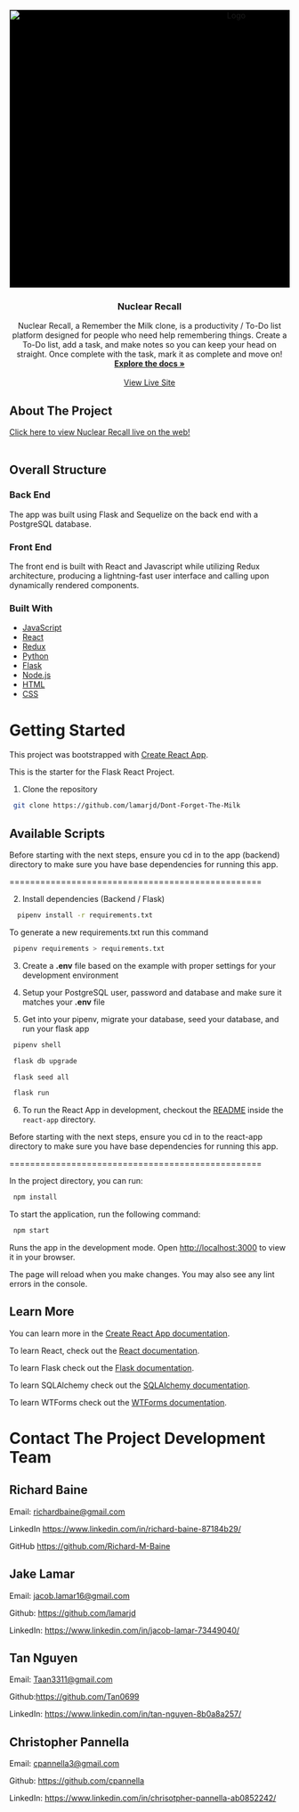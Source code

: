 <!-- PROJECT LOGO -->
<br />
<p align="center">
  <a href="https://github.com/lamarjd/Dont-Forget-The-Milk">
    <img src="https://res.cloudinary.com/dncypdqkb/image/upload/v1679463918/mushroom-zoom_ktfzrn.png" alt="Logo" width="800" height="500" style="background-color:black">
  </a>

  <h3 align="center">Nuclear Recall</h3>

  <p align="center">
     Nuclear Recall, a Remember the Milk clone, is a productivity / To-Do list platform designed for people who need help remembering things. Create a To-Do list, add a task, and make notes so you can keep your head on straight. Once complete with the task, mark it as complete and move on!     
    <br />
    <a href="https://github.com/lamarjd/Dont-Forget-The-Milk"><strong>Explore the docs »</strong></a>
    <br />
    <br />
    <a href="https://nuclear-recall.onrender.com">View Live Site</a>
  </p>
</p>

<!-- ABOUT THE PROJECT -->

## About The Project

[Click here to view Nuclear Recall live on the web!](https://nuclear-recall.onrender.com/)
<br>
</br>
<!-- <img src="https://drive.google.com/file/d/1_ZGAlDCtXWaXdN268qPp0EjHJmh5AKDn/view?usp=share_link" alt="homepage" /> -->

## Overall Structure

### Back End

The app was built using Flask and Sequelize on the back end with a PostgreSQL database. 

### Front End

The front end is built with React and Javascript while utilizing Redux architecture, producing a lightning-fast user interface and calling upon dynamically rendered components.

### Built With

- [JavaScript](https://www.javascript.com/)
- [React](https://reactjs.org/)
- [Redux](https://redux.js.org/)
- [Python](https://www.python.org/)
- [Flask](https://flask.palletsprojects.com/en/2.2.x/)
- [Node.js](https://nodejs.org/en/)
- [HTML](https://html.com/)
- [CSS](http://www.css3.info/)

<!-- GETTING STARTED -->

# Getting Started

This project was bootstrapped with [Create React App](https://github.com/facebook/create-react-app).

This is the starter for the Flask React Project. 

1. Clone the repository

```bash
 git clone https://github.com/lamarjd/Dont-Forget-The-Milk
 ```

## Available Scripts

Before starting with the next steps, ensure you cd in to the app (backend) directory to make sure you have base dependencies for running this app.

=================================================

2. Install dependencies (Backend / Flask)

```bash
  pipenv install -r requirements.txt
  ```

To generate a new requirements.txt run this command

```bash
 pipenv requirements > requirements.txt
 ```

3. Create a **.env** file based on the example with proper settings for your
   development environment

4. Setup your PostgreSQL user, password and database and make sure it matches your **.env** file

5. Get into your pipenv, migrate your database, seed your database, and run your flask app
   
```bash
 pipenv shell 
 ```
   
```bash
 flask db upgrade
 ```
   
```bash
 flask seed all 
 ```
   
```bash
 flask run 
 ```

6. To run the React App in development, checkout the [README](./react-app/README.md) inside the `react-app` directory.

Before starting with the next steps, ensure you cd in to the react-app directory to make sure you have base dependencies for running this app.

=================================================

In the project directory, you can run:

```bash
 npm install
 ```

To start the application, run the following command:

```bash
 npm start
 ```

Runs the app in the development mode.
Open [http://localhost:3000](http://localhost:3000) to view it in your browser.

The page will reload when you make changes.
You may also see any lint errors in the console.

## Learn More

You can learn more in the [Create React App documentation](https://facebook.github.io/create-react-app/docs/getting-started).

To learn React, check out the [React documentation](https://reactjs.org/).

To learn Flask check out the [Flask documentation](https://flask.palletsprojects.com/en/2.2.x/).

To learn SQLAlchemy check out the [SQLAlchemy documentation](https://www.sqlalchemy.org/).

To learn WTForms check out the [WTForms documentation](https://wtforms.readthedocs.io/en/2.3.x/).

# Contact The Project Development Team

## Richard Baine
Email: richardbaine@gmail.com

LinkedIn https://www.linkedin.com/in/richard-baine-87184b29/

GitHub https://github.com/Richard-M-Baine

## Jake Lamar
Email: jacob.lamar16@gmail.com

Github: https://github.com/lamarjd

LinkedIn: https://www.linkedin.com/in/jacob-lamar-73449040/

## Tan Nguyen
Email: Taan3311@gmail.com

Github:https://github.com/Tan0699

LinkedIn: https://www.linkedin.com/in/tan-nguyen-8b0a8a257/ 

## Christopher Pannella
Email: cpannella3@gmail.com

Github: https://github.com/cpannella

LinkedIn: https://www.linkedin.com/in/chrisotpher-pannella-ab0852242/
